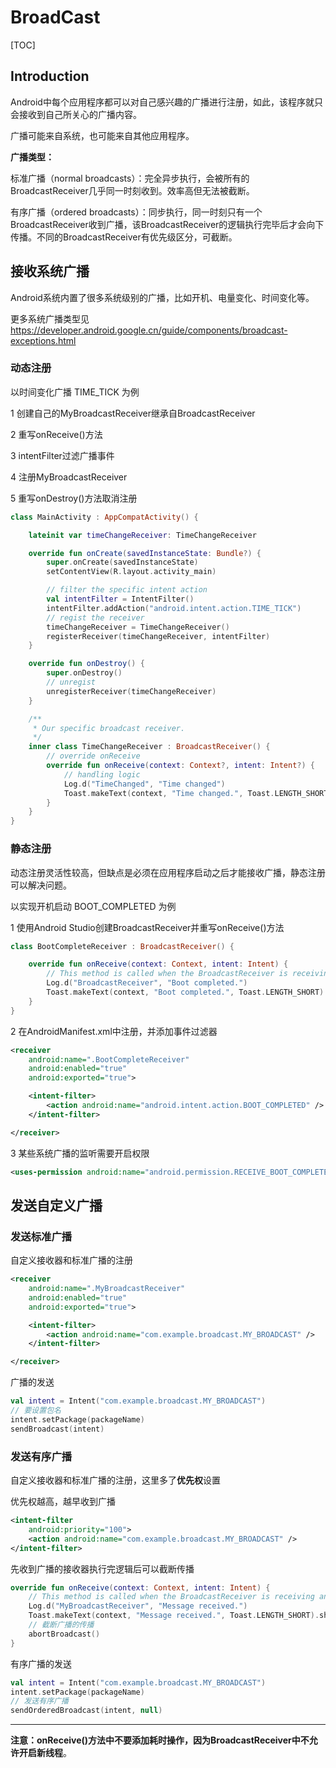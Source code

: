 # BroadCast

[TOC]

## Introduction

Android中每个应用程序都可以对自己感兴趣的广播进行注册，如此，该程序就只会接收到自己所关心的广播内容。

广播可能来自系统，也可能来自其他应用程序。

**广播类型：**

标准广播（normal broadcasts）：完全异步执行，会被所有的BroadcastReceiver几乎同一时刻收到。效率高但无法被截断。

有序广播（ordered broadcasts）：同步执行，同一时刻只有一个BroadcastReceiver收到广播，该BroadcastReceiver的逻辑执行完毕后才会向下传播。不同的BroadcastReceiver有优先级区分，可截断。

## 接收系统广播

Android系统内置了很多系统级别的广播，比如开机、电量变化、时间变化等。

更多系统广播类型见 <https://developer.android.google.cn/guide/components/broadcast-exceptions.html> 

### 动态注册

以时间变化广播 TIME_TICK 为例

1 创建自己的MyBroadcastReceiver继承自BroadcastReceiver

2 重写onReceive()方法

3 intentFilter过滤广播事件

4 注册MyBroadcastReceiver

5 重写onDestroy()方法取消注册

```kotlin
class MainActivity : AppCompatActivity() {

    lateinit var timeChangeReceiver: TimeChangeReceiver

    override fun onCreate(savedInstanceState: Bundle?) {
        super.onCreate(savedInstanceState)
        setContentView(R.layout.activity_main)

        // filter the specific intent action
        val intentFilter = IntentFilter()
        intentFilter.addAction("android.intent.action.TIME_TICK")
        // regist the receiver
        timeChangeReceiver = TimeChangeReceiver()
        registerReceiver(timeChangeReceiver, intentFilter)
    }

    override fun onDestroy() {
        super.onDestroy()
        // unregist
        unregisterReceiver(timeChangeReceiver)
    }

    /**
     * Our specific broadcast receiver.
     */
    inner class TimeChangeReceiver : BroadcastReceiver() {
        // override onReceive
        override fun onReceive(context: Context?, intent: Intent?) {
            // handling logic
            Log.d("TimeChanged", "Time changed")
            Toast.makeText(context, "Time changed.", Toast.LENGTH_SHORT).show()
        }
    }
}
```

### 静态注册

动态注册灵活性较高，但缺点是必须在应用程序启动之后才能接收广播，静态注册可以解决问题。

以实现开机启动 BOOT_COMPLETED 为例

1 使用Android Studio创建BroadcastReceiver并重写onReceive()方法

```kotlin
class BootCompleteReceiver : BroadcastReceiver() {

    override fun onReceive(context: Context, intent: Intent) {
        // This method is called when the BroadcastReceiver is receiving an Intent broadcast.
        Log.d("BroadcastReceiver", "Boot completed.")
        Toast.makeText(context, "Boot completed.", Toast.LENGTH_SHORT).show()
    }
}
```

2 在AndroidManifest.xml中注册，并添加事件过滤器

```xml
<receiver
    android:name=".BootCompleteReceiver"
    android:enabled="true"
    android:exported="true">

    <intent-filter>
        <action android:name="android.intent.action.BOOT_COMPLETED" />
    </intent-filter>

</receiver>
```

3 某些系统广播的监听需要开启权限

```xml
<uses-permission android:name="android.permission.RECEIVE_BOOT_COMPLETED" />
```

## 发送自定义广播

### 发送标准广播

自定义接收器和标准广播的注册

```xml
<receiver
    android:name=".MyBroadcastReceiver"
    android:enabled="true"
    android:exported="true">

    <intent-filter>
        <action android:name="com.example.broadcast.MY_BROADCAST" />
    </intent-filter>

</receiver>
```

广播的发送

```kotlin
val intent = Intent("com.example.broadcast.MY_BROADCAST")
// 要设置包名
intent.setPackage(packageName)
sendBroadcast(intent)
```

### 发送有序广播

自定义接收器和标准广播的注册，这里多了**优先权**设置

优先权越高，越早收到广播

```xml
<intent-filter
    android:priority="100">
    <action android:name="com.example.broadcast.MY_BROADCAST" />
</intent-filter>
```

先收到广播的接收器执行完逻辑后可以截断传播

```kotlin
override fun onReceive(context: Context, intent: Intent) {
    // This method is called when the BroadcastReceiver is receiving an Intent broadcast.
    Log.d("MyBroadcastReceiver", "Message received.")
    Toast.makeText(context, "Message received.", Toast.LENGTH_SHORT).show()
    // 截断广播的传播
    abortBroadcast()
}
```

有序广播的发送

```kotlin
val intent = Intent("com.example.broadcast.MY_BROADCAST")
intent.setPackage(packageName)
// 发送有序广播
sendOrderedBroadcast(intent, null)
```

---

**注意：**onReceive()方法中不要添加耗时操作，因为BroadcastReceiver中**不允许开启新线程**。

